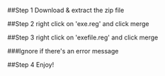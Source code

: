 ##Step 1
Download & extract the zip file

##Step 2
right click on 'exe.reg' and click merge

##Step 3
right click on 'exefile.reg' and click merge

###Ignore if there's an error message

##Step 4
Enjoy!
